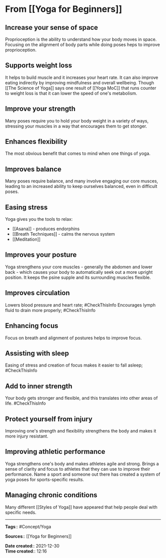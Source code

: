 # From [[Yoga for Beginners]]
## Increase your sense of space
Proprioception is the ability to understand how your body moves in space. Focusing on the alignment of body parts while doing poses heps to improve proprioception.

## Supports weight loss
It helps to build muscle and it increases your heart rate. It can also improve eating indirectly by improving mindfulness and overall wellbeing. Though [[The Science of Yoga]] says one result of [[Yoga MoC]] that runs counter to weight loss is that it can lower the speed of one's metabolism. 


## Improve your strength
Many poses require you to hold your body weight in a variety of ways, stressing your muscles in a way that encourages them to get stonger. 


## Enhances flexibility
The most obvious benefit that comes to mind when one things of yoga.


## Improves balance
Many poses require balance, and many involve engaging our core musces, leading to an increased ability to keep ourselves balanced, even in difficult poses.


## Easing stress
Yoga gives you the tools to relax:
- [[Asana]] - produces endorphins 
- [[Breath Techniques]] - calms the nervous system
- [[Meditation]]


## Improves your posture
Yoga strengthens your core muscles - generally the abdomen and lower back - which causes your body to automatically seek out a more upright position. It keeps the psine supple and its surrounding muscles flexible. 

## Improves circulation
Lowers blood pressure and heart rate; #CheckThisInfo
Encourages lymph fluid to drain more properly; #CheckThisInfo 


## Enhancing focus
Focus on breath and alignment of postures helps to improve focus.


## Assisting with sleep
Easing of stress and creation of focus makes it easier to fall asleep; #CheckThisInfo 


## Add to inner strength
Your body gets stronger and flexible, and this translates into other areas of life. #CheckThisInfo 


## Protect yourself from injury
Improving one's strength and flexibility strengthens the body and makes it more injury resistant. 


## Improving athletic performance
Yoga strengthens one's body and makes athletes agile and strong. Brings a sense of clarity and focus to athletes that they can use to improve their performance. Name a sport and someone out there has created a system of yoga poses for sports-specific results.


## Managing chronic conditions
Many different [[Styles of Yoga]] have appeared that help people deal with specific needs. 



---
**Tags**:: #Concept/Yoga 

**Sources**:: [[Yoga for Beginners]]

**Date created**:: 2021-12-30  
**Time created**:: 12:16